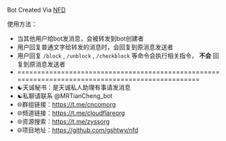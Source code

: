 Bot Created Via [NFD](https://github.com/gshtwy/nfd)

使用方法：

- 当其他用户给bot发消息，会被转发到bot创建者
- 用户回复普通文字给转发的消息时，会回复到原消息发送者
- 用户回复 `/block` ,  `/unblock` ,  `/checkblock` 等命令会执行相关指令， **不会** 回复到原消息发送者
- =================================================================================================
- ☯️天诚秘书：是天诚私人助理有事请发消息 
- ☯️私聊请联系 @MRTianCheng_bot
- 🌐群组链接：https://t.me/cncomorg
- 🌐频道链接：https://t.me/cloudflareorg
- 🌐资源搜索：https://t.me/zyssorg
- 🌐项目地址：https://github.com/gshtwy/nfd
